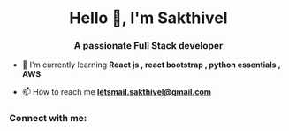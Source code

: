 <h1 align="center">Hello 👋, I'm Sakthivel</h1>
<h3 align="center">A passionate Full Stack developer</h3>



- 🌱 I’m currently learning **React js , react bootstrap , python essentials , AWS**

- 📫 How to reach me **letsmail.sakthivel@gmail.com**

<h3 align="left">Connect with me:</h3>
<p align="left">
</p>

 


